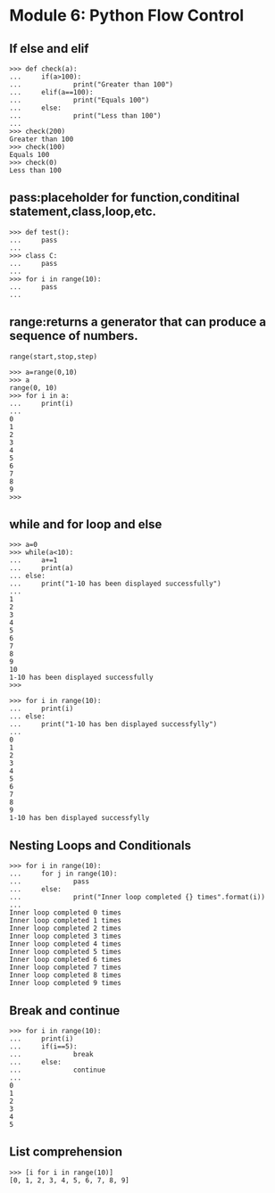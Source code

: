 # Module 6: Python Flow Control
## If else and elif
```
>>> def check(a):
...     if(a>100):
...             print("Greater than 100")
...     elif(a==100):
...             print("Equals 100")
...     else:
...             print("Less than 100")
...
>>> check(200)
Greater than 100
>>> check(100)
Equals 100
>>> check(0)
Less than 100
```
## pass:placeholder for function,conditinal statement,class,loop,etc.
```
>>> def test():
...     pass
...
>>> class C:
...     pass
...
>>> for i in range(10):
...     pass
...
```

## range:returns a generator that can produce a sequence of numbers.
`range(start,stop,step)`
```
>>> a=range(0,10)
>>> a
range(0, 10)
>>> for i in a:
...     print(i)
...
0
1
2
3
4
5
6
7
8
9
>>>
```
## while and for loop and else
```
>>> a=0
>>> while(a<10):
...     a+=1
...     print(a)
... else:
...     print("1-10 has been displayed successfully")
...
1
2
3
4
5
6
7
8
9
10
1-10 has been displayed successfully
>>>
```
```
>>> for i in range(10):
...     print(i)
... else:
...     print("1-10 has ben displayed successfylly")
...
0
1
2
3
4
5
6
7
8
9
1-10 has ben displayed successfylly
```

## Nesting Loops and Conditionals
```
>>> for i in range(10):
...     for j in range(10):
...             pass
...     else:
...             print("Inner loop completed {} times".format(i))
...
Inner loop completed 0 times
Inner loop completed 1 times
Inner loop completed 2 times
Inner loop completed 3 times
Inner loop completed 4 times
Inner loop completed 5 times
Inner loop completed 6 times
Inner loop completed 7 times
Inner loop completed 8 times
Inner loop completed 9 times
```
## Break and continue
```
>>> for i in range(10):
...     print(i)
...     if(i==5):
...             break
...     else:
...             continue
...
0
1
2
3
4
5
```
## List comprehension
```
>>> [i for i in range(10)]
[0, 1, 2, 3, 4, 5, 6, 7, 8, 9]
```